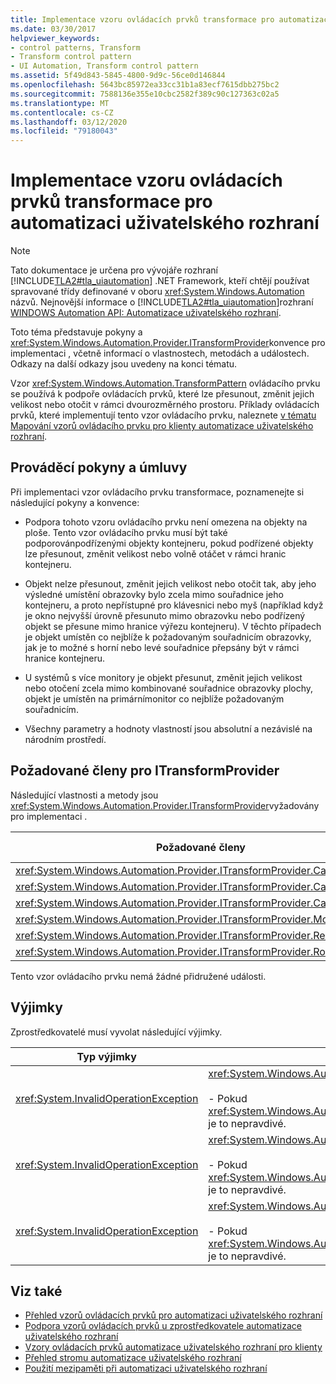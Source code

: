 ```yaml
---
title: Implementace vzoru ovládacích prvků transformace pro automatizaci uživatelského rozhraní
ms.date: 03/30/2017
helpviewer_keywords:
- control patterns, Transform
- Transform control pattern
- UI Automation, Transform control pattern
ms.assetid: 5f49d843-5845-4800-9d9c-56ce0d146844
ms.openlocfilehash: 5643bc85972ea33cc31b1a83ecf7615dbb275bc2
ms.sourcegitcommit: 7588136e355e10cbc2582f389c90c127363c02a5
ms.translationtype: MT
ms.contentlocale: cs-CZ
ms.lasthandoff: 03/12/2020
ms.locfileid: "79180043"
---
```

# <a name="implementing-the-ui-automation-transform-control-pattern"></a>Implementace vzoru ovládacích prvků transformace pro automatizaci uživatelského rozhraní
> [!NOTE]
> Tato dokumentace je určena pro vývojáře rozhraní [!INCLUDE[TLA2#tla_uiautomation](../../../includes/tla2sharptla-uiautomation-md.md)] .NET Framework, kteří chtějí používat spravované třídy definované v oboru <xref:System.Windows.Automation> názvů. Nejnovější informace o [!INCLUDE[TLA2#tla_uiautomation](../../../includes/tla2sharptla-uiautomation-md.md)]rozhraní [WINDOWS Automation API: Automatizace uživatelského rozhraní](/windows/win32/winauto/entry-uiauto-win32).  
  
 Toto téma představuje pokyny a <xref:System.Windows.Automation.Provider.ITransformProvider>konvence pro implementaci , včetně informací o vlastnostech, metodách a událostech. Odkazy na další odkazy jsou uvedeny na konci tématu.  
  
 Vzor <xref:System.Windows.Automation.TransformPattern> ovládacího prvku se používá k podpoře ovládacích prvků, které lze přesunout, změnit jejich velikost nebo otočit v rámci dvourozměrného prostoru. Příklady ovládacích prvků, které implementují tento vzor ovládacího prvku, naleznete [v tématu Mapování vzorů ovládacího prvku pro klienty automatizace uživatelského rozhraní](control-pattern-mapping-for-ui-automation-clients.md).  
  
<a name="Implementation_Guidelines_and_Conventions"></a>
## <a name="implementation-guidelines-and-conventions"></a>Prováděcí pokyny a úmluvy  
 Při implementaci vzor ovládacího prvku transformace, poznamenejte si následující pokyny a konvence:  
  
- Podpora tohoto vzoru ovládacího prvku není omezena na objekty na ploše. Tento vzor ovládacího prvku musí být také podporovánpodřízenými objekty kontejneru, pokud podřízené objekty lze přesunout, změnit velikost nebo volně otáčet v rámci hranic kontejneru.  
  
- Objekt nelze přesunout, změnit jejich velikost nebo otočit tak, aby jeho výsledné umístění obrazovky bylo zcela mimo souřadnice jeho kontejneru, a proto nepřístupné pro klávesnici nebo myš (například když je okno nejvyšší úrovně přesunuto mimo obrazovku nebo podřízený objekt se přesune mimo hranice výřezu kontejneru). V těchto případech je objekt umístěn co nejblíže k požadovaným souřadnicím obrazovky, jak je to možné s horní nebo levé souřadnice přepsány být v rámci hranice kontejneru.  
  
- U systémů s více monitory je objekt přesunut, změnit jejich velikost nebo otočení zcela mimo kombinované souřadnice obrazovky plochy, objekt je umístěn na primárnímonitor co nejblíže požadovaným souřadnicím.  
  
- Všechny parametry a hodnoty vlastností jsou absolutní a nezávislé na národním prostředí.  
  
<a name="Required_Members_for_the_IValueProvider_Interface"></a>
## <a name="required-members-for-itransformprovider"></a>Požadované členy pro ITransformProvider  
 Následující vlastnosti a metody jsou <xref:System.Windows.Automation.Provider.ITransformProvider>vyžadovány pro implementaci .  
  
|Požadované členy|Typ člena|Poznámky|  
|----------------------|-----------------|-----------|  
|<xref:System.Windows.Automation.Provider.ITransformProvider.CanMove%2A>|Vlastnost|Žádný|  
|<xref:System.Windows.Automation.Provider.ITransformProvider.CanResize%2A>|Vlastnost|Žádný|  
|<xref:System.Windows.Automation.Provider.ITransformProvider.CanRotate%2A>|Vlastnost|Žádný|  
|<xref:System.Windows.Automation.Provider.ITransformProvider.Move%2A>|Metoda|Žádný|  
|<xref:System.Windows.Automation.Provider.ITransformProvider.Resize%2A>|Metoda|Žádný|  
|<xref:System.Windows.Automation.Provider.ITransformProvider.Rotate%2A>|Metoda|Žádný|  
  
 Tento vzor ovládacího prvku nemá žádné přidružené události.  
  
<a name="Exceptions"></a>
## <a name="exceptions"></a>Výjimky  
 Zprostředkovatelé musí vyvolat následující výjimky.  
  
|Typ výjimky|Podmínka|  
|--------------------|---------------|  
|<xref:System.InvalidOperationException>|<xref:System.Windows.Automation.Provider.ITransformProvider.Move%2A><br /><br /> - Pokud <xref:System.Windows.Automation.TransformPatternIdentifiers.CanMoveProperty> je to nepravdivé.|  
|<xref:System.InvalidOperationException>|<xref:System.Windows.Automation.Provider.ITransformProvider.Resize%2A><br /><br /> - Pokud <xref:System.Windows.Automation.TransformPatternIdentifiers.CanResizeProperty> je to nepravdivé.|  
|<xref:System.InvalidOperationException>|<xref:System.Windows.Automation.Provider.ITransformProvider.Rotate%2A><br /><br /> - Pokud <xref:System.Windows.Automation.TransformPatternIdentifiers.CanRotateProperty> je to nepravdivé.|  
  
## <a name="see-also"></a>Viz také

- [Přehled vzorů ovládacích prvků pro automatizaci uživatelského rozhraní](ui-automation-control-patterns-overview.md)
- [Podpora vzorů ovládacích prvků u zprostředkovatele automatizace uživatelského rozhraní](support-control-patterns-in-a-ui-automation-provider.md)
- [Vzory ovládacích prvků automatizace uživatelského rozhraní pro klienty](ui-automation-control-patterns-for-clients.md)
- [Přehled stromu automatizace uživatelského rozhraní](ui-automation-tree-overview.md)
- [Použití mezipaměti při automatizaci uživatelského rozhraní](use-caching-in-ui-automation.md)
